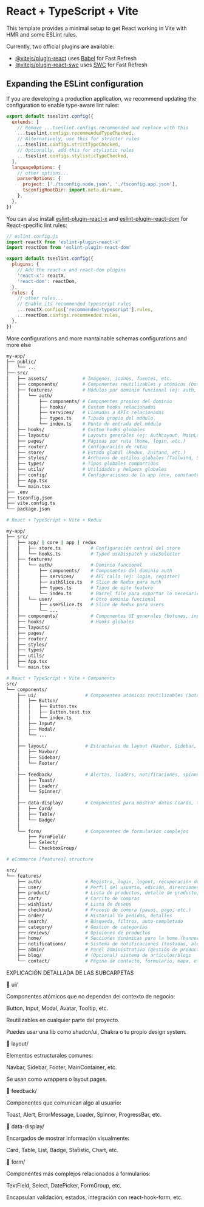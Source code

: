 # React + TypeScript + Vite

This template provides a minimal setup to get React working in Vite with HMR and some ESLint rules.

Currently, two official plugins are available:

- [@vitejs/plugin-react](https://github.com/vitejs/vite-plugin-react/blob/main/packages/plugin-react) uses [Babel](https://babeljs.io/) for Fast Refresh
- [@vitejs/plugin-react-swc](https://github.com/vitejs/vite-plugin-react/blob/main/packages/plugin-react-swc) uses [SWC](https://swc.rs/) for Fast Refresh

## Expanding the ESLint configuration

If you are developing a production application, we recommend updating the configuration to enable type-aware lint rules:

```js
export default tseslint.config({
  extends: [
    // Remove ...tseslint.configs.recommended and replace with this
    ...tseslint.configs.recommendedTypeChecked,
    // Alternatively, use this for stricter rules
    ...tseslint.configs.strictTypeChecked,
    // Optionally, add this for stylistic rules
    ...tseslint.configs.stylisticTypeChecked,
  ],
  languageOptions: {
    // other options...
    parserOptions: {
      project: ['./tsconfig.node.json', './tsconfig.app.json'],
      tsconfigRootDir: import.meta.dirname,
    },
  },
})
```

You can also install [eslint-plugin-react-x](https://github.com/Rel1cx/eslint-react/tree/main/packages/plugins/eslint-plugin-react-x) and [eslint-plugin-react-dom](https://github.com/Rel1cx/eslint-react/tree/main/packages/plugins/eslint-plugin-react-dom) for React-specific lint rules:

```js
// eslint.config.js
import reactX from 'eslint-plugin-react-x'
import reactDom from 'eslint-plugin-react-dom'

export default tseslint.config({
  plugins: {
    // Add the react-x and react-dom plugins
    'react-x': reactX,
    'react-dom': reactDom,
  },
  rules: {
    // other rules...
    // Enable its recommended typescript rules
    ...reactX.configs['recommended-typescript'].rules,
    ...reactDom.configs.recommended.rules,
  },
})
```

More configurations and more mantainable schemas configurations and more else
```bash
my-app/
├── public/
│   └── ...
├── src/
│   ├── assets/             # Imágenes, iconos, fuentes, etc.
│   ├── components/         # Componentes reutilizables y atómicos (botones, inputs, etc.)
│   ├── features/           # Módulos por dominio funcional (ej: auth, users, dashboard)
│   │   └── auth/
│   │       ├── components/ # Componentes propios del dominio
│   │       ├── hooks/      # Custom hooks relacionados
│   │       ├── services/   # Llamadas a APIs relacionadas
│   │       ├── types.ts    # Tipado propio del módulo
│   │       └── index.ts    # Punto de entrada del módulo
│   ├── hooks/              # Custom hooks globales
│   ├── layouts/            # Layouts generales (ej: AuthLayout, MainLayout)
│   ├── pages/              # Páginas por ruta (home, login, etc.)
│   ├── router/             # Configuración de rutas
│   ├── store/              # Estado global (Redux, Zustand, etc.)
│   ├── styles/             # Archivos de estilos globales (Tailwind, Sass, etc.)
│   ├── types/              # Tipos globales compartidos
│   ├── utils/              # Utilidades y helpers globales
│   ├── config/             # Configuraciones de la app (env, constantes, etc.)
│   ├── App.tsx
│   └── main.tsx
├── .env
├── tsconfig.json
├── vite.config.ts
└── package.json

# React + TypeScript + Vite + Redux

my-app/
├── src/
│   ├── app/ | core | app | redux
│   │   ├── store.ts           # Configuración central del store
│   │   └── hooks.ts           # Typed useDispatch y useSelector
│   ├── features/
│   │   └── auth/              # Dominio funcional
│   │       ├── components/    # Componentes del dominio auth
│   │       ├── services/      # API calls (ej: login, register)
│   │       ├── authSlice.ts   # Slice de Redux para auth
│   │       ├── types.ts       # Tipos de este feature
│   │       └── index.ts       # Barrel file para exportar lo necesario
│   │   └── user/              # Otro dominio funcional
│   │       ├── userSlice.ts   # Slice de Redux para users
│   │       └── ...
│   ├── components/            # Componentes UI generales (botones, inputs, etc.)
│   ├── hooks/                 # Hooks globales
│   ├── layouts/
│   ├── pages/
│   ├── router/
│   ├── styles/
│   ├── types/
│   ├── utils/
│   ├── App.tsx
│   └── main.tsx

# React + TypeScript + Vite + Components 
src/
└── components/
    ├── ui/                  # Componentes atómicos reutilizables (botones, inputs, etc.)
    │   ├── Button/
    │   │   ├── Button.tsx
    │   │   ├── Button.test.tsx
    │   │   └── index.ts
    │   ├── Input/
    │   ├── Modal/
    │   └── ...
    │
    ├── layout/              # Estructuras de layout (Navbar, Sidebar, Footer)
    │   ├── Navbar/
    │   ├── Sidebar/
    │   └── Footer/
    │
    ├── feedback/            # Alertas, loaders, notificaciones, spinners
    │   ├── Toast/
    │   ├── Loader/
    │   └── Spinner/
    │
    ├── data-display/        # Componentes para mostrar datos (cards, tables, badges)
    │   ├── Card/
    │   ├── Table/
    │   └── Badge/
    │
    └── form/                # Componentes de formularios complejos
        ├── FormField/
        ├── Select/
        └── CheckboxGroup/

# eCommerce [features] structure

src/
└── features/
    ├── auth/                # Registro, login, logout, recuperación de contraseña
    ├── user/                # Perfil del usuario, edición, direcciones, avatar, etc.
    ├── product/             # Lista de productos, detalle de producto, gestión
    ├── cart/                # Carrito de compras
    ├── wishlist/            # Lista de deseos
    ├── checkout/            # Proceso de compra (pasos, pago, etc.)
    ├── order/               # Historial de pedidos, detalles
    ├── search/              # Búsqueda, filtros, auto-completado
    ├── category/            # Gestión de categorías
    ├── reviews/             # Opiniones de productos
    ├── home/                # Secciones dinámicas para la home (banners, promociones)
    ├── notifications/       # Sistema de notificaciones (tostadas, alertas)
    ├── admin/               # Panel administrativo (gestión de productos, pedidos, etc.)
    ├── blog/                # (Opcional) sistema de artículos/blogs
    └── contact/             # Página de contacto, formulario, mapa, etc.


```

EXPLICACIÓN DETALLADA DE LAS SUBCARPETAS

🔹 ui/

Componentes atómicos que no dependen del contexto de negocio:

Button, Input, Modal, Avatar, Tooltip, etc.

Reutilizables en cualquier parte del proyecto.

Puedes usar una lib como shadcn/ui, Chakra o tu propio design system.

🔹 layout/

Elementos estructurales comunes:

Navbar, Sidebar, Footer, MainContainer, etc.

Se usan como wrappers o layout pages.

🔹 feedback/

Componentes que comunican algo al usuario:

Toast, Alert, ErrorMessage, Loader, Spinner, ProgressBar, etc.

🔹 data-display/

Encargados de mostrar información visualmente:

Card, Table, List, Badge, Statistic, Chart, etc.

🔹 form/

Componentes más complejos relacionados a formularios:

TextField, Select, DatePicker, FormGroup, etc.

Encapsulan validación, estados, integración con react-hook-form, etc.